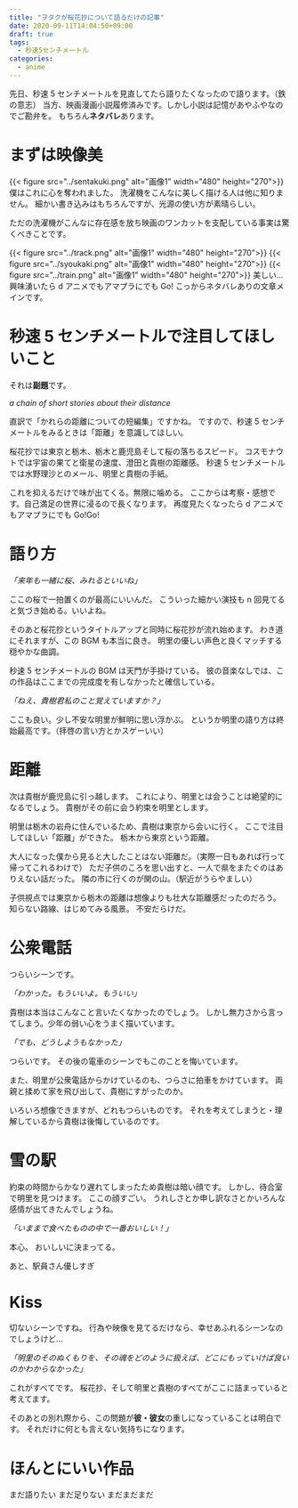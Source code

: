 ```yaml
---
title: "ヲタクが桜花抄について語るだけの記事"
date: 2020-09-11T14:04:50+09:00
draft: true
tags:
  - 秒速5センチメートル
categories:
  - anime
---
```


先日、秒速 5 センチメートルを見直してたら語りたくなったので語ります。（鉄の意志）
当方、映画漫画小説履修済みです。しかし小説は記憶があやふやなのでご勘弁を。
もちろん**ネタバレ**あります。

# まずは映像美

{{< figure src="../sentakuki.png" alt="画像1" width="480" height="270">}}
僕はこれに心を奪われました。
洗濯機をこんなに美しく描ける人は他に知りません。
細かい書き込みはもちろんですが、光源の使い方が素晴らしい。

ただの洗濯機がこんなに存在感を放ち映画のワンカットを支配している事実は驚くべきことです。

{{< figure src="../track.png" alt="画像1" width="480" height="270">}}
{{< figure src="../syoukaki.png" alt="画像1" width="480" height="270">}}
{{< figure src="../train.png" alt="画像1" width="480" height="270">}}
美しい...
興味湧いたら d アニメでもアマプラにでも Go!
こっからネタバレありの文章メインです。

# 秒速 5 センチメートルで注目してほしいこと

それは**副題**です。

_a chain of short stories about their distance_

直訳で「かれらの距離についての短編集」ですかね。
ですので、秒速 5 センチメートルをみるときは「距離」を意識してほしい。

桜花抄では東京と栃木、栃木と鹿児島そして桜の落ちるスピード。
コスモナウトでは宇宙の果てと衛星の速度、澄田と貴樹の距離感。
秒速 5 センチメートルでは水野理沙とのメール、明里と貴樹の手紙。

これを抑えるだけで味が出てくる。無限に噛める。
ここからは考察・感想です。自己満足の世界に浸るので長くなります。
再度見たくなったら d アニメでもアマプラにでも Go!Go!

# 語り方

_「来年も一緒に桜、みれるといいね」_

ここの桜で一拍置くのが最高にいいんだ。
こういった細かい演技も n 回見てると気づき始める。いいよね。

そのあと桜花抄というタイトルアップと同時に桜花抄が流れ始めます。
わき道にそれますが、この BGM も本当に良き。
明里の優しい声色と良くマッチする穏やかな曲調。

秒速 5 センチメートルの BGM は天門が手掛けている。
彼の音楽なしでは、この作品はここまでの完成度を有しなかったと確信している。

_「ねえ、貴樹君私のこと覚えていますか？」_

ここも良い。少し不安な明里が鮮明に思い浮かぶ。
というか明里の語り方は終始最高です。（拝啓の言い方とかスゲーいい）

# 距離

次は貴樹が鹿児島に引っ越します。
これにより、明里とは会うことは絶望的になるでしょう。
貴樹がその前に会う約束を明里とします。

明里は栃木の岩舟に住んでいるため、貴樹は東京から会いに行く。
ここで注目してほしい「距離」ができた。
栃木から東京という距離。

大人になった僕から見ると大したことはない距離だ。（実際一日もあれば行って帰ってこれるわけで）
ただ子供のころを思い出すと、一人で県をまたぐのはありえない話だった。
隣の市に行くのが関の山。（駅近がうらやましい）

子供視点では東京から栃木の距離は想像よりも壮大な距離感だったのだろう。
知らない路線、はじめてみる風景。
不安だらけだ。

# 公衆電話

つらいシーンです。

_「わかった。もういいよ。もういい」_

貴樹は本当はこんなこと言いたくなかったのでしょう。
しかし無力さから言ってしまう。少年の弱い心をうまく描いています。

_「でも、どうしようもなかった」_

つらいです。
その後の電車のシーンでもこのことを悔いています。

また、明里が公衆電話からかけているのも、つらさに拍車をかけています。
両親と揉めて家を飛び出して、貴樹にすがったのか。

いろいろ想像できますが、どれもつらいものです。
それを考えてしまうと・理解しているから貴樹は後悔しているのです。

# 雪の駅

約束の時間からかなり遅れてしまったため貴樹は暗い顔です。
しかし、待合室で明里を見つけます。
ここの顔すごい。
うれしさとか申し訳なさとかいろんな感情が出てきたんでしょうね。

_「いままで食べたものの中で一番おいしい！」_

本心。
おいしいに決まってる。

あと、駅員さん優しすぎ

# Kiss

切ないシーンですね。
行為や映像を見てるだけなら、幸せあふれるシーンなのでしょうけど...

_「明里のそのぬくもりを、その魂をどのように扱えば、どこにもっていけば良いのかわからなかった」_

これがすべてです。
桜花抄、そして明里と貴樹のすべてがここに詰まっていると考えてます。

そのあとの別れ際から、この問題が**彼・彼女**の重しになっていることは明白です。
それだけに何とも言えない気持ちになります。

# ほんとにいい作品

まだ語りたい
まだ足りない
まだまだまだ
